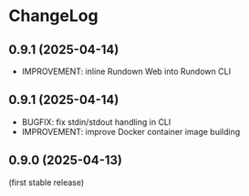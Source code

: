 
ChangeLog
=========

0.9.1 (2025-04-14)
------------------

- IMPROVEMENT: inline Rundown Web into Rundown CLI

0.9.1 (2025-04-14)
------------------

- BUGFIX: fix stdin/stdout handling in CLI
- IMPROVEMENT: improve Docker container image building

0.9.0 (2025-04-13)
------------------

(first stable release)

